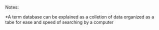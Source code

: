 Notes:

*A term database can be explained as a colletion of data organized as a tabe for ease and speed of searching by a computer
